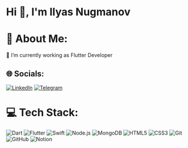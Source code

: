 # Hi 👋, I'm Ilyas Nugmanov

# 💫 About Me:
🌱 I’m currently working as Flutter Developer

## 🌐 Socials:
[![LinkedIn](https://img.shields.io/badge/LinkedIn-%230077B5.svg?logo=linkedin&logoColor=white)](https://linkedin.com/in/aneru) 
[![Telegram](https://img.shields.io/badge/Telegram-2CA5E0?logo=telegram&logoColor=white)](https://t.me/m1roxx)

# 💻 Tech Stack:
![Dart](https://img.shields.io/badge/dart-%230175C2.svg?style=flat&logo=dart&logoColor=white) ![Flutter](https://img.shields.io/badge/Flutter-%2302569B.svg?style=flat&logo=Flutter&logoColor=white) ![Swift](https://img.shields.io/badge/swift-%23FA7343.svg?style=flat&logo=swift&logoColor=white) ![Node.js](https://img.shields.io/badge/node.js-%2343853D.svg?style=flat&logo=node.js&logoColor=white) ![MongoDB](https://img.shields.io/badge/mongodb-%2347A248.svg?style=flat&logo=mongodb&logoColor=white) ![HTML5](https://img.shields.io/badge/html5-%23E34F26.svg?style=flat&logo=html5&logoColor=white) ![CSS3](https://img.shields.io/badge/css3-%231572B6.svg?style=flat&logo=css3&logoColor=white) ![Git](https://img.shields.io/badge/git-%23F05033.svg?style=flat&logo=git&logoColor=white) ![GitHub](https://img.shields.io/badge/github-%23121011.svg?style=flat&logo=github&logoColor=white) ![Notion](https://img.shields.io/badge/Notion-%23000000.svg?style=flat&logo=notion&logoColor=white)  

<!-- Proudly created with GPRM ( https://gprm.itsvg.in ) -->
<!--
**m1roxx/m1roxx** is a ✨ _special_ ✨ repository because its `README.md` (this file) appears on your GitHub profile.

Here are some ideas to get you started:

- 🔭 I’m currently working on ...
- 🌱 I’m currently learning ...
- 👯 I’m looking to collaborate on ...
- 🤔 I’m looking for help with ...
- 💬 Ask me about ...
- 📫 How to reach me: ...
- 😄 Pronouns: ...
- ⚡ Fun fact: ...
-->
